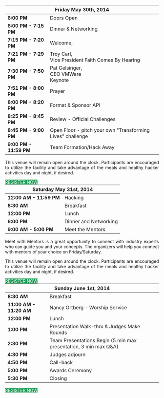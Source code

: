 <div id="tab-content-counter-4" class="g1-tab-content ">

<table id="tablepress-1" class="tablepress tablepress-id-1 dataTable">
<thead>
<tr class="row-1 odd">
  <th colspan="2" class="column-1"><div>Friday May 30th, 2014</div></th>
</tr>
</thead>
<tbody class="row-hover" role="alert" aria-live="polite" aria-relevant="all">
<tr class="row-2">
  <td class="column-1"><strong>6:00 PM</strong></td><td class="column-2">Doors Open </td>
</tr>
<tr class="row-3">
  <td class="column-1"><strong>6:00 PM - 7:15 PM</strong></td><td class="column-2">Dinner &amp; Networking</td>
</tr>
<tr class="row-4">
  <td class="column-1"><strong>7:15 PM - 7:20 PM</strong></td><td class="column-2">Welcome, </td>
</tr>
<tr class="row-5">
  <td class="column-1"><strong>7:21 PM - 7:29 PM</strong></td><td class="column-2">Troy Carl, <br>
Vice President Faith Comes By Hearing</td>
</tr>
<tr class="row-6">
  <td class="column-1"><strong>7:30 PM - 7:50 PM</strong></td><td class="column-2">Pat Gelsinger, <br>
CEO VMWare<br>
Keynote</td>
</tr>
<tr class="row-7">
  <td class="column-1"><strong>7:51 PM - 8:00 PM</strong></td><td class="column-2">Prayer</td>
</tr>
<tr class="row-8">
  <td class="column-1"><strong>8:00 PM - 8:20 PM</strong></td><td class="column-2">Format &amp; Sponsor API</td>
</tr>
<tr class="row-9">
  <td class="column-1"><strong>8:25 PM - 8:45 PM</strong></td><td class="column-2">Review - Official Challenges </td>
</tr>
<tr class="row-10">
  <td class="column-1"><strong>8:45 PM - 9:00 PM</strong></td><td class="column-2">Open Floor - pitch your own "Transforming Lives" challenge</td>
</tr>
<tr class="row-11">
  <td class="column-1"><strong>9:00 PM - 11:59 PM</strong></td><td class="column-2">Team Formation/Hack Away</td>
</tr>
</tbody>
</table>
<!-- #tablepress-1 from cache -->
<p style="text-align: justify;">This venue will remain open around the clock. Participants are encouraged to utilize the facility and take advantage of the meals and healthy hacker activities day and night, if desired.</p>
<div style="float: left;"><style type="text/css" scoped="scoped">#g1-button-9.g1-button {color: #ffffff; background-color: #209f59; border-color: #209f59;}</style><a id="g1-button-9" class="g1-button g1-button--medium g1-button--solid g1-button--standard  g1-new-window" href="http://c4tkbayarea.eventbrite.com/" target="_blank"><i class="icon-chevron-sign-right"></i>REGISTER NOW</a></div>
<div style="float: right;"><a href="https://twitter.com/code4thekingdom" target="_new"><style type="text/css" scoped="scoped">#icon-13.g1-icon { color: #ffffff; background-color: #093a4f; border-color: #093a4f; }</style>
<i id="icon-13" class="icon-twitter g1-icon g1-icon--solid g1-icon--small g1-icon--inherit "></i></a> <a href="https://plus.google.com/u/0/communities/112803271040533425213" target="_new"><style type="text/css" scoped="scoped">#icon-14.g1-icon { color: #ffffff; background-color: #093a4f; border-color: #093a4f; }</style>
<i id="icon-14" class="icon-google-plus g1-icon g1-icon--solid g1-icon--small g1-icon--inherit "></i></a></div>
</div>


<div id="tab-content-counter-5" class="g1-tab-content ">

<table id="tablepress-2" class="tablepress tablepress-id-2">
<thead>
<tr class="row-1 odd">
  <th colspan="2" class="column-1"><div>Saturday May 31st, 2014</div></th>
</tr>
</thead>
<tbody class="row-hover">
<tr class="row-2 even">
  <td class="column-1"><strong>12:00 AM - 11:59 PM</strong></td><td class="column-2">Hacking</td>
</tr>
<tr class="row-3 odd">
  <td class="column-1"><strong>8:30 AM</strong></td><td class="column-2">Breakfast</td>
</tr>
<tr class="row-4 even">
  <td class="column-1"><strong>12:00 PM</strong></td><td class="column-2">Lunch</td>
</tr>
<tr class="row-5 odd">
  <td class="column-1"><strong>6:00 PM</strong></td><td class="column-2">Dinner and Networking</td>
</tr>
<tr class="row-6 even">
  <td class="column-1"><strong>9:00 AM - 5:00 PM</strong></td><td class="column-2">Meet the Mentors</td>
</tr>
</tbody>
</table>
<!-- #tablepress-2 from cache -->
<p style="text-align: justify;">Meet with Mentors is a great opportunity to connect with industry experts who can guide you and your concepts. The organizers will help you connect with mentors of your choice on Friday/Saturday.</p>
<p style="text-align: justify;">This venue will remain open around the clock. Participants are encouraged to utilize the facility and take advantage of the meals and healthy hacker activities day and night, if desired.</p>
<div style="float: left;"><style type="text/css" scoped="scoped">#g1-button-10.g1-button {color: #ffffff; background-color: #209f59; border-color: #209f59;}</style><a id="g1-button-10" class="g1-button g1-button--medium g1-button--solid g1-button--standard  g1-new-window" href="http://c4tkbayarea.eventbrite.com/" target="_blank"><i class="icon-chevron-sign-right"></i>REGISTER NOW</a></div>
<div style="float: right;"><a href="https://twitter.com/code4thekingdom" target="_new"><style type="text/css" scoped="scoped">#icon-15.g1-icon { color: #ffffff; background-color: #093a4f; border-color: #093a4f; }</style>
<i id="icon-15" class="icon-twitter g1-icon g1-icon--solid g1-icon--small g1-icon--inherit "></i></a> <a href="https://plus.google.com/u/0/communities/112803271040533425213" target="_new"><style type="text/css" scoped="scoped">#icon-16.g1-icon { color: #ffffff; background-color: #093a4f; border-color: #093a4f; }</style>
<i id="icon-16" class="icon-google-plus g1-icon g1-icon--solid g1-icon--small g1-icon--inherit "></i></a></div>
</div>

<div id="tab-content-counter-6" class="g1-tab-content ">

<table id="tablepress-3" class="tablepress tablepress-id-3">
<thead>
<tr class="row-1 odd">
  <th colspan="2" class="column-1"><div>Sunday June 1st, 2014</div></th>
</tr>
</thead>
<tbody class="row-hover">
<tr class="row-2 even">
  <td class="column-1"><strong>8:30 AM</strong></td><td class="column-2">Breakfast</td>
</tr>
<tr class="row-3 odd">
  <td class="column-1"><strong>11:00 AM - 11:20 AM</strong></td><td class="column-2">Nancy Ortberg - Worship Service</td>
</tr>
<tr class="row-4 even">
  <td class="column-1"><strong>12:00 PM</strong></td><td class="column-2">Lunch</td>
</tr>
<tr class="row-5 odd">
  <td class="column-1"><strong>1:00 PM</strong></td><td class="column-2">Presentation Walk-thru &amp; Judges Make Rounds</td>
</tr>
<tr class="row-6 even">
  <td class="column-1"><strong>2:30 PM</strong></td><td class="column-2">Team Presentations Begin (5 min max presentation, 3 min max Q&amp;A)</td>
</tr>
<tr class="row-7 odd">
  <td class="column-1"><strong>4:30 PM </strong></td><td class="column-2">Judges adjourn</td>
</tr>
<tr class="row-8 even">
  <td class="column-1"><strong>4:50 PM</strong></td><td class="column-2">Call-back</td>
</tr>
<tr class="row-9 odd">
  <td class="column-1"><strong>5:00 PM</strong></td><td class="column-2">Awards Ceremony</td>
</tr>
<tr class="row-10 even">
  <td class="column-1"><strong>5:30 PM</strong></td><td class="column-2">Closing</td>
</tr>
</tbody>
</table>
<!-- #tablepress-3 from cache -->
<div style="float: left;"><style type="text/css" scoped="scoped">#g1-button-11.g1-button {color: #ffffff; background-color: #209f59; border-color: #209f59;}</style><a id="g1-button-11" class="g1-button g1-button--medium g1-button--solid g1-button--standard  g1-new-window" href="http://c4tkbayarea.eventbrite.com/" target="_blank"><i class="icon-chevron-sign-right"></i>REGISTER NOW</a></div>
<div style="float: right;"><a href="https://twitter.com/code4thekingdom" target="_new"><style type="text/css" scoped="scoped">#icon-17.g1-icon { color: #ffffff; background-color: #093a4f; border-color: #093a4f; }</style>
<i id="icon-17" class="icon-twitter g1-icon g1-icon--solid g1-icon--small g1-icon--inherit "></i></a> <a href="https://plus.google.com/u/0/communities/112803271040533425213" target="_new"><style type="text/css" scoped="scoped">#icon-18.g1-icon { color: #ffffff; background-color: #093a4f; border-color: #093a4f; }</style>
<i id="icon-18" class="icon-google-plus g1-icon g1-icon--solid g1-icon--small g1-icon--inherit "></i></a></div>
</div>
